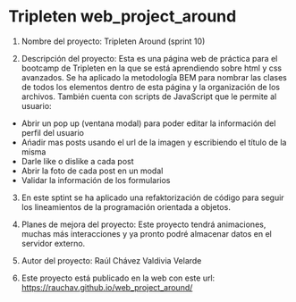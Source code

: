 # Tripleten web_project_around

1. Nombre del proyecto: Tripleten Around (sprint 10)

2. Descripción del proyecto: Esta es una página web de práctica para el bootcamp de Tripleten en la que se está aprendiendo sobre html y css avanzados. Se ha aplicado la metodologîa BEM para nombrar las clases de todos los elementos dentro de esta página y la organización de los archivos. También cuenta con scripts de JavaScript que le permite al usuario:

- Abrir un pop up (ventana modal) para poder editar la información del perfil del usuario
- Ańadir mas posts usando el url de la imagen y escribiendo el título de la misma
- Darle like o dislike a cada post
- Abrir la foto de cada post en un modal
- Validar la información de los formularios

3. En este sptint se ha aplicado una refaktorización de código para seguir los lineamientos de la programación orientada a objetos.

4. Planes de mejora del proyecto: Este proyecto tendrá animaciones, muchas más interacciones y ya pronto podré almacenar datos en el servidor externo.

5. Autor del proyecto: Raúl Chávez Valdivia Velarde

6. Este proyecto está publicado en la web con este url:
   https://rauchav.github.io/web_project_around/
